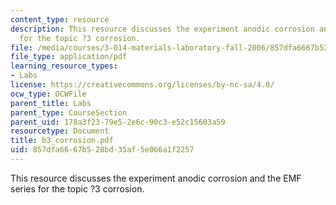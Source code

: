 ```yaml
---
content_type: resource
description: This resource discusses the experiment anodic corrosion and the EMF series
  for the topic ?3 corrosion.
file: /media/courses/3-014-materials-laboratory-fall-2006/857dfa6667b528bd35af5e066a1f2257_b3_corrosion.pdf
file_type: application/pdf
learning_resource_types:
- Labs
license: https://creativecommons.org/licenses/by-nc-sa/4.0/
ocw_type: OCWFile
parent_title: Labs
parent_type: CourseSection
parent_uid: 178a3f23-79e5-2e6c-90c3-e52c15603a59
resourcetype: Document
title: b3_corrosion.pdf
uid: 857dfa66-67b5-28bd-35af-5e066a1f2257
---
```

This resource discusses the experiment anodic corrosion and the EMF series for the topic ?3 corrosion.